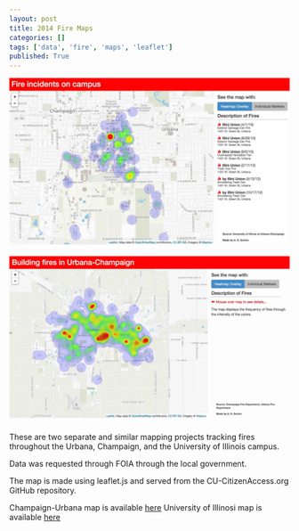 ```yaml
---
layout: post
title: 2014 Fire Maps
categories: []
tags: ['data', 'fire', 'maps', 'leaflet']
published: True
---
```

![Screenshot of map](/images/fire_incidents_campus.jpg)

![Screenshot of map](/images/champaign-urbana-fires.jpg)

These are two separate and similar mapping projects tracking fires throughout the Urbana, Champaign, and the University of Illinois campus.  

Data was requested through FOIA through the local government.  

The map is made using leaflet.js and served from the CU-CitizenAccess.org GitHub repository.  

Champaign-Urbana map is available [here](http://docs.cu-citizenaccess.org/cityfires/)
University of Illinosi map is available [here](http://docs.cu-citizenaccess.org/campusfires2014/)